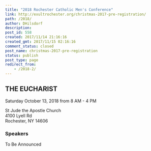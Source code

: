 ```yaml
---
title: "2018 Rochester Catholic Men's Conference"
link: http://exultrochester.org/christmas-2017-pre-registration/
path: /2018/
author: DHilsdorf
description:
post_id: 558
created: 2017/11/14 21:16:16
created_gmt: 2017/11/15 02:16:16
comment_status: closed
post_name: christmas-2017-pre-registration
status: publish
post_type: page
redirect_from:
    - /2018-2/
---
```


## THE EUCHARIST

Saturday October 13, 2018 from 8 AM - 4 PM

St Jude the Apostle Church\
4100 Lyell Rd\
Rochester, NY 14606

### Speakers

To Be Announced


